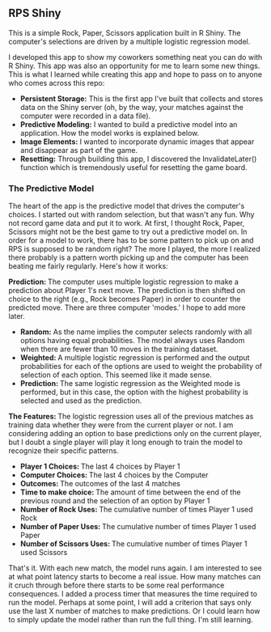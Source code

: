 <h2>RPS Shiny</h2>

<p>This is a simple Rock, Paper, Scissors application built in R Shiny. The computer's selections are driven by a multiple logistic regression model.</p>

<p>I developed this app to show my coworkers something neat you can do with R Shiny.  This app was also an opportunity for me to learn some new things. This is what I learned while creating this app and hope to pass on to anyone who comes across this repo:</p>

- <b>Persistent Storage:</b> This is the first app I've built that collects and stores data on the Shiny server (oh, by the way, your matches against the computer were recorded in a data file).
- <b>Predictive Modeling:</b> I wanted to build a predictive model into an application. How the model works is explained below.
- <b>Image Elements:</b> I wanted to incorporate dynamic images that appear and disappear as part of the game.
- <b>Resetting:</b> Through building this app, I discovered the InvalidateLater() function which is tremendously useful for resetting the game board.


<h3>The Predictive Model</h3>

<p>The heart of the app is the predictive model that drives the computer's choices.  I started out with random selection, but that wasn't any fun. Why not record game data and put it to work. At first, I thought Rock, Paper, Scissors might not be the best game to try out a predictive model on. In order for a model to work, there has to be some pattern to pick up on and RPS is supposed to be random right?  The more I played, the more I realized there probably is a pattern worth picking up and the computer has been beating me fairly regularly. Here's how it works:</p>

<p><b>Prediction: </b> The computer uses multiple logistic regression to make a prediction about Player 1's next move. The prediction is then shifted on choice to the right (e.g., Rock becomes Paper) in order to counter the predicted move.  There are three computer 'modes.'  I hope to add more later.</p>

- <b>Random:</b> As the name implies the computer selects randomly with all options having equal probabilities. The model always uses Random when there are fewer than 10 moves in the training dataset.
- <b>Weighted: </b>A multiple logistic regression is performed and the output probabilities for each of the options are used to weight the probability of selection of each option. This seemed like it made sense.
- <b>Prediction: </b>The same logistic regression as the Weighted mode is performed, but in this case, the option with the highest probability is selected and used as the prediction.

<p><b>The Features: </b> The logistic regression uses all of the previous matches as training data whether they were from the current player or not. I am considering adding an option to base predictions only on the current player, but I doubt a single player will play it long enough to train the model to recognize their specific patterns.</p>

- <b>Player 1 Choices: </b>The last 4 choices by Player 1
- <b>Computer Choices: </b>The last 4 choices by the Computer
- <b>Outcomes: </b>The outcomes of the last 4 matches
- <b>Time to make choice: </b>The amount of time between the end of the previous round and the selection of an option by Player 1
- <b>Number of Rock Uses: </b>The cumulative number of times Player 1 used Rock
- <b>Number of Paper Uses: </b>The cumulative number of times Player 1 used Paper
- <b>Number of Scissors Uses: </b>The cumulative number of times Player 1 used Scissors

<p>That's it. With each new match, the model runs again. I am interested to see at what point latency starts to become a real issue. How many matches can it cruch through before there starts to be some real performance consequences. I added a process timer that measures the time required to run the model.  Perhaps at some point, I will add a criterion that says only use the last X number of matches to make predictions. Or I could learn how to simply update the model rather than run the full thing. I'm still learning.</p>
